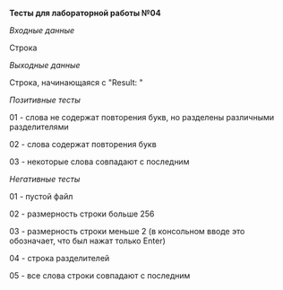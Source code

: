 **Тесты для лабораторной работы №04**

_Входные данные_

Строка

_Выходные данные_

Строка, начинающаяся с "Result: "

_Позитивные тесты_

01 - слова не содержат повторения букв, но разделены различными разделителями

02 - слова содержат повторения букв
 
03 - некоторые слова совпадают с последним

_Негативные тесты_

01 - пустой файл

02 - размерность строки больше 256

03 - размерность строки меньше 2 (в консольном вводе это обозначает, что был нажат только Enter)

04 - строка разделителей

05 - все слова строки совпадают с последним